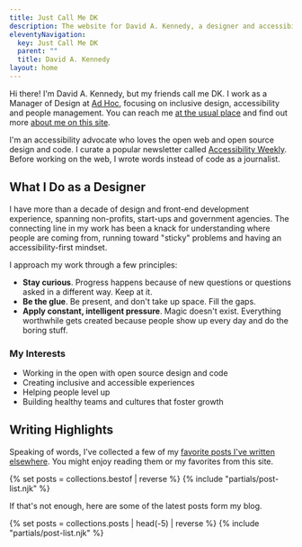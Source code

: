 ```yaml
---
title: Just Call Me DK
description: The website for David A. Kennedy, a designer and accessibility advocate.
eleventyNavigation:
  key: Just Call Me DK
  parent: ""
  title: David A. Kennedy
layout: home
---
```


<div class="h-card">
  <p class="p-note intro">Hi there! I'm <span class="p-name">David A. Kennedy</span>, but my friends call me <span class="p-nickname">DK</span>. I work as a Manager of Design at <a href="https://adhoc.team/">Ad Hoc</a>, focusing on inclusive design, accessibility and people management. You can reach me <a class="u-email" href="mailto:me@davidakennedy.com">at the usual place</a> and find out more <a class="u-url u-uid" href="{{ '/' | url }}">about me on this site</a>.</p>
</div>

I'm an accessibility advocate who loves the open web and open source design and code. I curate a popular newsletter called [Accessibility Weekly](https://a11yweekly.com/). Before working on the web, I wrote words instead of code as a journalist.

## What I Do as a Designer

I have more than a decade of design and front-end development experience, spanning non-profits, start-ups and government agencies. The connecting line in my work has been a knack for understanding where people are coming from, running toward "sticky" problems and having an accessibility-first mindset.

I approach my work through a few principles:

- **Stay curious**. Progress happens because of new questions or questions asked in a different way. Keep at it.
- **Be the glue**. Be present, and don't take up space. Fill the gaps.
- **Apply constant, intelligent pressure**. Magic doesn't exist. Everything worthwhile gets created because people show up every day and do the boring stuff.

### My Interests

- Working in the open with open source design and code
- Creating inclusive and accessible experiences
- Helping people level up
- Building healthy teams and cultures that foster growth

## Writing Highlights

Speaking of words, I've collected a few of my [favorite posts I've written elsewhere](/tag/selected-writing/). You might enjoy reading them or my favorites from this site.

{% set posts = collections.bestof | reverse %}
{% include "partials/post-list.njk" %}

If that's not enough, here are some of the latest posts form my blog.

{% set posts = collections.posts | head(-5) | reverse %}
{% include "partials/post-list.njk" %}
